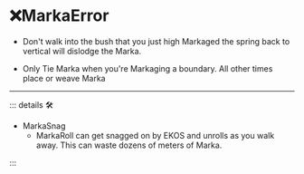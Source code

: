 # ❌<motor>MarkaError</motor>

- Don't walk into the bush that you just high Markaged the spring back to vertical will dislodge the Marka.

- Only Tie Marka when you're Markaging a boundary. All other times place or weave Marka

---

<!-- =================================================== -->
<!-- =================================================== -->
<!-- =================================================== -->
<!-- =================================================== -->
<!-- =================================================== -->
::: details 🛠

- MarkaSnag
    - MarkaRoll can get snagged on by EKOS and unrolls as you walk away. This can waste dozens of meters of Marka.

:::
